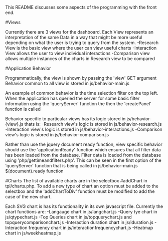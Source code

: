 This README discusses some aspects of the programming with the front end.

#Views

Currently there are 3 views for the dashboard. Each View represents an
interpretation of the same Data in a way that might be more useful depending on
what the user is trying to query from the system.
-Research View is the basic view where the user can view useful charts
-Interaction View allows the user to view individual interactions
-Comparison view allows multiple instances of the charts in Research view to be
compared

#Application Behavior

Programmatically, the view is shown by passing the 'view' GET argument
Behavior common to all view is stored in js/behavior-main.js

An example of common behavior is the time selection filter on the top left.
When the application has queried the server for some basic filter information
using the 'queryServer' function the then the 'createPanel' function is called

Behavior specific to particular views has its logic stored in
js/behavior-{view}.js thats is:
-Research view's logic is stored in js/behavior-research.js
-Interaction view's logic is stored in js/behavior-interactions.js
-Comparison view's logic is stored in js/behavior-comparison.js

Rather than use the jquery document ready function, view specific behavior
should use the 'applicationReady' function which ensures that all filter data
has been loaded from the database. Filter data is loaded from the database using
'php/gettimeandfilters.php'. This can be seen in the first option of the 
'queryServer' function that is being called in js/behavior-main.js
$(document).ready function

#Charts
The list of available charts are in the selectbox #addChart in tpl/charts.php.
To add a new type of chart an option must be added to the selectbox and the
'addChartToDiv' function must be modified to add the case of the new chart.

Each SVG chart is has its functionality in its own javascript file.
Currently the chart functions are:
-Langauge chart in js/langchart.js
-Query tye chart in js/qtypechart.js
-Top Queries chart in js/topquerychart.js and topquerycomparisonchart.js
-Interaction duration chart in js/iduration.js
-Interaction frequency chart in js/interactionfrequencychart.js
-Heatmap chart in js/weekheatmap.js

